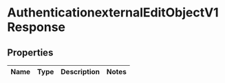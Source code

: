 
# AuthenticationexternalEditObjectV1Response

## Properties
| Name | Type | Description | Notes |
| ------------ | ------------- | ------------- | ------------- |



